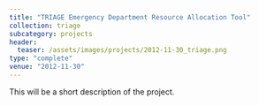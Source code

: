 ```yaml
---
title: "TRIAGE Emergency Department Resource Allocation Tool"
collection: triage
subcategory: projects
header: 
  teaser: /assets/images/projects/2012-11-30_triage.png
type: "complete"
venue: "2012-11-30"
---
```


This will be a short description of the project.